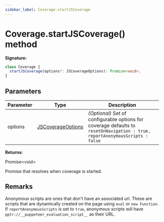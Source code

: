 ```yaml
---
sidebar_label: Coverage.startJSCoverage
---
```


# Coverage.startJSCoverage() method

**Signature:**

```typescript
class Coverage {
  startJSCoverage(options?: JSCoverageOptions): Promise<void>;
}
```

## Parameters

| Parameter | Type                                                  | Description                                                                                                                                  |
| --------- | ----------------------------------------------------- | -------------------------------------------------------------------------------------------------------------------------------------------- |
| options   | [JSCoverageOptions](./puppeteer.jscoverageoptions.md) | <i>(Optional)</i> Set of configurable options for coverage defaults to <code>resetOnNavigation : true, reportAnonymousScripts : false</code> |

**Returns:**

Promise&lt;void&gt;

Promise that resolves when coverage is started.

## Remarks

Anonymous scripts are ones that don't have an associated url. These are scripts that are dynamically created on the page using `eval` or `new Function`. If `reportAnonymousScripts` is set to `true`, anonymous scripts will have `pptr://__puppeteer_evaluation_script__` as their URL.

